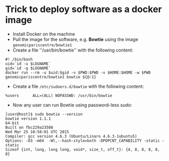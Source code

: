 # Trick to deploy software as a docker image

* Install Docker on the machine
* Pull the image for the software, e.g. <b>Bowtie</b> using the image ``genomicpariscentre/bowtie1``
* Create a file ''/usr/bin/bowtie'' with the following content:
```
#! /bin/bash
uid=`id -u $LOGNAME`
gid=`id -g $LOGNAME`
docker run --rm -u $uid:$gid -v $PWD:$PWD -v $HOME:$HOME -w $PWD genomicpariscentre/bowtie1 bowtie ${@:1}
```
* Create a file ``/etc/sudoers.d/bowtie`` with the following content:
```
%users      ALL=(ALL) NOPASSWD: /usr/bin/bowtie
```
* Now any user can run Bowtie using password-less <i>sudo</i>:
```
[user@host]$ sudo bowtie --version
bowtie version 1.1.1
64-bit
Built on fbc229a23508
Wed Mar 25 10:58:01 UTC 2015
Compiler: gcc version 4.6.3 (Ubuntu/Linaro 4.6.3-1ubuntu5)
Options: -O3 -m64  -Wl,--hash-style=both -DPOPCNT_CAPABILITY -static -static
Sizeof {int, long, long long, void*, size_t, off_t}: {4, 8, 8, 8, 8, 8}
```
